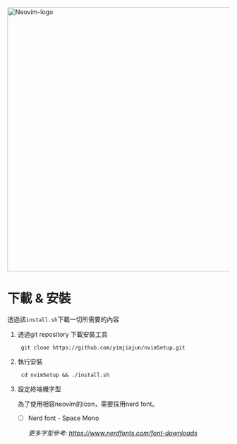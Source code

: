 
<img src="https://upload.wikimedia.org/wikipedia/commons/4/4f/Neovim-logo.svg" alt="Neovim-logo" width="600"/>

# 下載 & 安裝

透過該`install.sh`下載一切所需要的內容

1. 透過git repository 下載安裝工具

		git clone https://github.com/yimjiajun/nvimSetup.git

2. 執行安裝

		cd nvimSetup && ./install.sh

3. 設定終端機字型

	為了使用相容neovim的icon，需要採用nerd font。

	- [ ] Nerd font - Space Mono

		*更多字型參考: https://www.nerdfonts.com/font-downloads*

